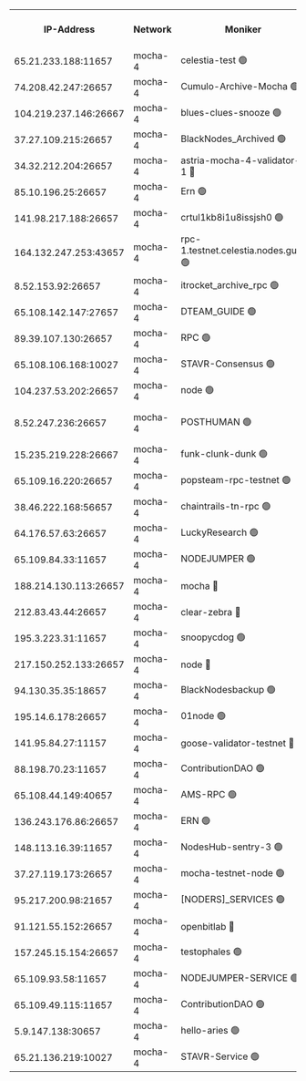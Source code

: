 


<table><tr><th>IP-Address</th><th>Network</th><th>Moniker</th><th>Latest Block Height</th><th>Earliest Block Height</th><th>Catching Up</th><th>Tx Index</th><th>Voting Power</th><th>Version</th><th>Scan Time</th></tr><tr><td>65.21.233.188:11657</td><td>mocha-4</td><td>celestia-test 🟢</td><td>5280234</td><td>0</td><td>False</td><td>on</td><td>0</td><td>3.5.0-mocha</td><td>2025-03-21T16:16:23.180086226UTC</td></tr><tr><td>74.208.42.247:26657</td><td>mocha-4</td><td>Cumulo-Archive-Mocha 🟢</td><td>5280199</td><td>1</td><td>False</td><td>on</td><td>0</td><td>3.5.0-mocha</td><td>2025-03-21T16:13:16.931733570UTC</td></tr><tr><td>104.219.237.146:26667</td><td>mocha-4</td><td>blues-clues-snooze 🟢</td><td>5280201</td><td>1</td><td>False</td><td>off</td><td>0</td><td>3.2.0-mocha</td><td>2025-03-21T16:13:29.256146852UTC</td></tr><tr><td>37.27.109.215:26657</td><td>mocha-4</td><td>BlackNodes_Archived 🟢</td><td>5280202</td><td>1</td><td>False</td><td>off</td><td>0</td><td>3.3.0-mocha</td><td>2025-03-21T16:13:34.206010018UTC</td></tr><tr><td>34.32.212.204:26657</td><td>mocha-4</td><td>astria-mocha-4-validator-1 🔴</td><td>5280203</td><td>1</td><td>False</td><td>on</td><td>10509044</td><td>3.5.0-mocha</td><td>2025-03-21T16:13:38.626298363UTC</td></tr><tr><td>85.10.196.25:26657</td><td>mocha-4</td><td>Ern 🟢</td><td>5280206</td><td>1</td><td>False</td><td>on</td><td>0</td><td>3.5.0-mocha</td><td>2025-03-21T16:13:53.216084855UTC</td></tr><tr><td>141.98.217.188:26657</td><td>mocha-4</td><td>crtul1kb8i1u8issjsh0 🟢</td><td>5280209</td><td>1</td><td>False</td><td>on</td><td>0</td><td>3.4.2-mocha</td><td>2025-03-21T16:14:12.350315744UTC</td></tr><tr><td>164.132.247.253:43657</td><td>mocha-4</td><td>rpc-1.testnet.celestia.nodes.guru 🟢</td><td>5280216</td><td>1</td><td>False</td><td>on</td><td>0</td><td>3.5.0-mocha</td><td>2025-03-21T16:14:46.314668552UTC</td></tr><tr><td>8.52.153.92:26657</td><td>mocha-4</td><td>itrocket_archive_rpc 🟢</td><td>5280225</td><td>1</td><td>False</td><td>on</td><td>0</td><td>3.5.0-mocha</td><td>2025-03-21T16:15:36.188533174UTC</td></tr><tr><td>65.108.142.147:27657</td><td>mocha-4</td><td>DTEAM_GUIDE 🟢</td><td>5280229</td><td>1</td><td>False</td><td>on</td><td>0</td><td>3.4.2-mocha</td><td>2025-03-21T16:15:54.222876895UTC</td></tr><tr><td>89.39.107.130:26657</td><td>mocha-4</td><td>RPC 🟢</td><td>5280229</td><td>1</td><td>False</td><td>on</td><td>0</td><td>3.5.0-mocha</td><td>2025-03-21T16:15:54.525221209UTC</td></tr><tr><td>65.108.106.168:10027</td><td>mocha-4</td><td>STAVR-Consensus 🟢</td><td>5280233</td><td>1</td><td>False</td><td>on</td><td>0</td><td>3.5.0-mocha</td><td>2025-03-21T16:16:16.130620182UTC</td></tr><tr><td>104.237.53.202:26657</td><td>mocha-4</td><td>node 🟢</td><td>5280235</td><td>1</td><td>False</td><td>on</td><td>0</td><td>3.4.0-mocha</td><td>2025-03-21T16:16:27.088938309UTC</td></tr><tr><td>8.52.247.236:26657</td><td>mocha-4</td><td>POSTHUMAN 🟢</td><td>5280238</td><td>1</td><td>False</td><td>on</td><td>0</td><td>3.2.1-rc1-90-g11d21d28</td><td>2025-03-21T16:16:40.748876628UTC</td></tr><tr><td>15.235.219.228:26667</td><td>mocha-4</td><td>funk-clunk-dunk 🟢</td><td>5280240</td><td>1</td><td>False</td><td>off</td><td>0</td><td>3.2.0-mocha</td><td>2025-03-21T16:16:51.978197597UTC</td></tr><tr><td>65.109.16.220:26657</td><td>mocha-4</td><td>popsteam-rpc-testnet 🟢</td><td>5280241</td><td>1</td><td>False</td><td>on</td><td>0</td><td>3.5.0-mocha</td><td>2025-03-21T16:16:59.051809956UTC</td></tr><tr><td>38.46.222.168:56657</td><td>mocha-4</td><td>chaintrails-tn-rpc 🟢</td><td>5280251</td><td>1</td><td>False</td><td>on</td><td>0</td><td>3.4.2-mocha</td><td>2025-03-21T16:17:48.061483814UTC</td></tr><tr><td>64.176.57.63:26657</td><td>mocha-4</td><td>LuckyResearch 🟢</td><td>5280210</td><td>1582001</td><td>False</td><td>off</td><td>0</td><td>3.5.0-mocha</td><td>2025-03-21T16:14:17.048152003UTC</td></tr><tr><td>65.109.84.33:11657</td><td>mocha-4</td><td>NODEJUMPER 🟢</td><td>5280236</td><td>3214501</td><td>False</td><td>off</td><td>0</td><td>3.0.0-mocha</td><td>2025-03-21T16:16:33.664649803UTC</td></tr><tr><td>188.214.130.113:26657</td><td>mocha-4</td><td>mocha 🔴</td><td>5280210</td><td>4163991</td><td>False</td><td>off</td><td>100001</td><td>3.5.0-mocha</td><td>2025-03-21T16:14:14.780885268UTC</td></tr><tr><td>212.83.43.44:26657</td><td>mocha-4</td><td>clear-zebra 🔴</td><td>5280219</td><td>4200001</td><td>False</td><td>on</td><td>500001</td><td>3.4.2-mocha</td><td>2025-03-21T16:15:01.308872209UTC</td></tr><tr><td>195.3.223.31:11657</td><td>mocha-4</td><td>snoopycdog 🟢</td><td>5280244</td><td>4208501</td><td>False</td><td>off</td><td>0</td><td>3.4.2-mocha</td><td>2025-03-21T16:17:10.110895173UTC</td></tr><tr><td>217.150.252.133:26657</td><td>mocha-4</td><td>node 🔴</td><td>5280229</td><td>4244833</td><td>False</td><td>off</td><td>100505</td><td>3.4.0-mocha</td><td>2025-03-21T16:15:54.882552309UTC</td></tr><tr><td>94.130.35.35:18657</td><td>mocha-4</td><td>BlackNodesbackup 🟢</td><td>5280251</td><td>4579501</td><td>False</td><td>on</td><td>0</td><td>3.0.0-mocha</td><td>2025-03-21T16:17:48.929971355UTC</td></tr><tr><td>195.14.6.178:26657</td><td>mocha-4</td><td>01node 🟢</td><td>5280226</td><td>4633398</td><td>False</td><td>on</td><td>0</td><td>3.4.2</td><td>2025-03-21T16:15:38.630446952UTC</td></tr><tr><td>141.95.84.27:11157</td><td>mocha-4</td><td>goose-validator-testnet 🔴</td><td>5280227</td><td>4732501</td><td>False</td><td>on</td><td>4017</td><td>3.4.2-mocha</td><td>2025-03-21T16:15:45.693407776UTC</td></tr><tr><td>88.198.70.23:11657</td><td>mocha-4</td><td>ContributionDAO 🟢</td><td>5280220</td><td>4870504</td><td>False</td><td>off</td><td>0</td><td>3.5.0-mocha</td><td>2025-03-21T16:15:07.705885569UTC</td></tr><tr><td>65.108.44.149:40657</td><td>mocha-4</td><td>AMS-RPC 🟢</td><td>5280226</td><td>4968112</td><td>False</td><td>on</td><td>0</td><td>3.2.0</td><td>2025-03-21T16:15:39.003373594UTC</td></tr><tr><td>136.243.176.86:26657</td><td>mocha-4</td><td>ERN 🟢</td><td>5280235</td><td>5026501</td><td>False</td><td>off</td><td>0</td><td>3.5.0-mocha</td><td>2025-03-21T16:16:24.082142869UTC</td></tr><tr><td>148.113.16.39:11657</td><td>mocha-4</td><td>NodesHub-sentry-3 🟢</td><td>5280222</td><td>5159288</td><td>False</td><td>on</td><td>0</td><td>3.4.2-mocha</td><td>2025-03-21T16:15:21.245257308UTC</td></tr><tr><td>37.27.119.173:26657</td><td>mocha-4</td><td>mocha-testnet-node 🟢</td><td>5280233</td><td>5159299</td><td>False</td><td>on</td><td>0</td><td>3.4.2-mocha</td><td>2025-03-21T16:16:15.735436188UTC</td></tr><tr><td>95.217.200.98:21657</td><td>mocha-4</td><td>[NODERS]_SERVICES 🟢</td><td>5280200</td><td>5225501</td><td>False</td><td>on</td><td>0</td><td>3.5.0-mocha</td><td>2025-03-21T16:13:25.468371036UTC</td></tr><tr><td>91.121.55.152:26657</td><td>mocha-4</td><td>openbitlab 🔴</td><td>5280207</td><td>5260069</td><td>False</td><td>off</td><td>501058</td><td>3.5.0-mocha</td><td>2025-03-21T16:14:01.755246229UTC</td></tr><tr><td>157.245.15.154:26657</td><td>mocha-4</td><td>testophales 🟢</td><td>5280210</td><td>5264001</td><td>False</td><td>on</td><td>0</td><td>3.4.2</td><td>2025-03-21T16:14:15.510033998UTC</td></tr><tr><td>65.109.93.58:11657</td><td>mocha-4</td><td>NODEJUMPER-SERVICE 🟢</td><td>5280251</td><td>5276212</td><td>False</td><td>off</td><td>0</td><td>3.4.0</td><td>2025-03-21T16:17:48.646534778UTC</td></tr><tr><td>65.109.49.115:11657</td><td>mocha-4</td><td>ContributionDAO 🟢</td><td>5280220</td><td>5277974</td><td>False</td><td>off</td><td>0</td><td>3.5.0-mocha</td><td>2025-03-21T16:15:10.172139983UTC</td></tr><tr><td>5.9.147.138:30657</td><td>mocha-4</td><td>hello-aries 🟢</td><td>5280219</td><td>5278501</td><td>False</td><td>off</td><td>0</td><td>3.4.2-mocha</td><td>2025-03-21T16:15:01.010372586UTC</td></tr><tr><td>65.21.136.219:10027</td><td>mocha-4</td><td>STAVR-Service 🟢</td><td>5280201</td><td>5280001</td><td>False</td><td>on</td><td>0</td><td>3.5.0-mocha</td><td>2025-03-21T16:13:28.479410984UTC</td></tr></table>